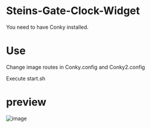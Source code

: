 # Steins-Gate-Clock-Widget

You need to have Conky installed.

# Use

Change image routes in Conky.config and Conky2.config

Execute start.sh

# preview

![image](https://github.com/ArmoryFou/Steins-Gate-Clock-Widget/assets/104171628/b7740833-4959-49e6-81a1-c43353f95ec3)
